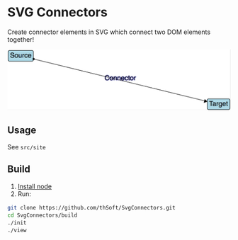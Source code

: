 # SVG Connectors

Create connector elements in SVG which connect two DOM elements together!

![](docs/sample.png "Sample")

## Usage

See `src/site`

## Build

1. [Install node](http://nodejs.org/download/)
1. Run:
```bash
git clone https://github.com/thSoft/SvgConnectors.git
cd SvgConnectors/build
./init
./view
```